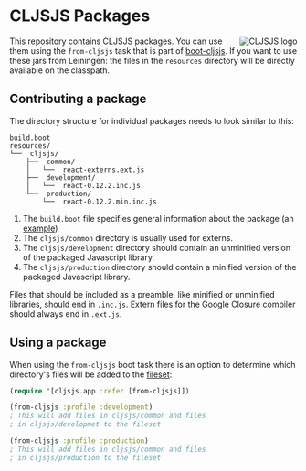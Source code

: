 # CLJSJS Packages

<img src="https://dl.dropboxusercontent.com/u/453692/cljsjs-logo.png"
  alt="CLJSJS logo" align="right" />

This repository contains CLJSJS packages. You can use them using the
`from-cljsjs` task that is part of [boot-cljsjs][boot-cljsjs].
If you want to use these jars from Leiningen: the files in the `resources`
directory will be directly available on the classpath.

## Contributing a package

The directory structure for individual packages needs to look similar to this:

```
build.boot
resources/
└──  cljsjs/
    ├──  common/
    │   └──  react-externs.ext.js
    ├──  development/
    │   └──  react-0.12.2.inc.js
    └──  production/
        └──  react-0.12.2.min.inc.js
```

1. The `build.boot` file specifies general information about the package (an [example][build.boot])
1. The `cljsjs/common` directory is usually used for externs.
1. The `cljsjs/development` directory should contain an unminified version of the packaged Javascript library.
1. The `cljsjs/production` directory should contain a minified version of the packaged Javascript library.

Files that should be included as a preamble, like minified or
unminified libraries, should end in `.inc.js`. Extern files for
the Google Closure compiler should always end in `.ext.js`.

## Using a package

When using the `from-cljsjs` boot task there is an option to determine
which directory's files will be added to the [fileset][fileset-doc]:

```clj
(require '[cljsjs.app :refer [from-cljsjs]])

(from-cljsjs :profile :development)
; This will add files in cljsjs/common and files
; in cljsjs/developmet to the fileset

(from-cljsjs :profile :production)
; This will add files in cljsjs/common and files
; in cljsjs/production to the fileset
```

[fileset-doc]: https://github.com/boot-clj/boot/wiki/Filesets
[boot-cljsjs]: https://github.com/cljsjs/boot-cljsjs
[build.boot]: https://github.com/cljsjs/packages/blob/877c048b50d98bdccb072bde588617b90734c1a8/react/build.boot
